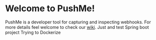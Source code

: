# Welcome to PushMe!

PushMe is a developer tool for capturing and inspecting webhooks. For more details feel welcome to check our [wiki](https://github.com/luchob/pushme/wiki).
Just and test Spring boot project
Trying to Dockerize
